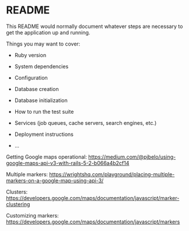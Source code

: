 # README

This README would normally document whatever steps are necessary to get the
application up and running.

Things you may want to cover:

* Ruby version

* System dependencies

* Configuration

* Database creation

* Database initialization

* How to run the test suite

* Services (job queues, cache servers, search engines, etc.)

* Deployment instructions

* ...

Getting Google maps operational:
https://medium.com/@pjbelo/using-google-maps-api-v3-with-rails-5-2-b066a4b2cf14

Multiple markers:
https://wrightshq.com/playground/placing-multiple-markers-on-a-google-map-using-api-3/

Clusters:
https://developers.google.com/maps/documentation/javascript/marker-clustering

Customizing markers:
https://developers.google.com/maps/documentation/javascript/markers
